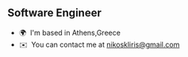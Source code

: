 Software Engineer
-------------------

* 🌍  I'm based in Athens,Greece
* ✉️  You can contact me at [nikoskliris@gmail.com](mailto:nikoskliris@gmail.com)

